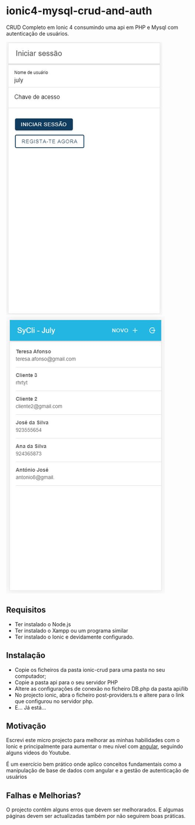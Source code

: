 # ionic4-mysql-crud-and-auth
CRUD Completo em Ionic 4 consumindo uma api em 
PHP e Mysql com autenticação de usuários.

<img src="imgs/login.JPG"/>
<img src="imgs/home.JPG"/>

## Requisitos

* Ter instalado o Node.js
* Ter instalado o Xampp ou um programa similar
* Ter instalado o Ionic e devidamente configurado.

## Instalação

* Copie os ficheiros da pasta ionic-crud para uma pasta no seu computador;
* Copie a pasta api para o seu servidor PHP
* Altere as configurações de conexão no ficheiro DB.php da pasta api/lib
* No projecto ionic, abra o ficheiro post-providers.ts e altere para o link
que configurou no servidor php.
* E... Já está...


## Motivação
Escrevi este micro projecto para melhorar as minhas habilidades com o Ionic e principalmente 
para aumentar o meu nível com [angular](http://angular.io), 
seguindo alguns videos do Youtube.

<p>É um exercício bem prático onde aplico conceitos fundamentais
como a manipulação de base de dados com angular e a gestão de autenticação
de usuários</p>

## Falhas e Melhorias?
<p>O projecto contêm alguns erros que devem ser melhorarados. E algumas
 páginas devem ser actualizadas também por não seguirem boas práticas.</p>




